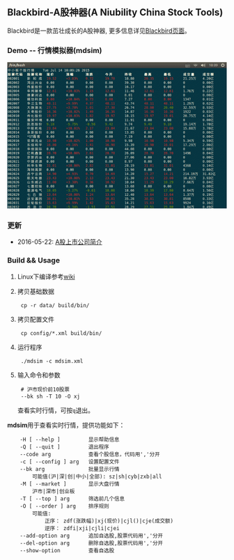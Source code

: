 ## Blackbird-A股神器(A Niubility China Stock Tools)
Blackbird是一款茁壮成长的A股神器, 更多信息详见[Blackbird页面](http://subler.github.io/Blackbird/)。

### Demo -- 行情模拟器(mdsim)
![Blackbird.gif](demo/mdsim.gif)

### 更新

* 2016-05-22: [A股上市公司简介](https://allall01.baidupcs.com/file/264458661b0648360dc20c082a031219?bkt=p3-1400264458661b0648360dc20c082a0312197dccbef90000004a1000&fid=2451167519-250528-707399430314362&time=1463910935&sign=FDTAXGERLBH-DCb740ccc5511e5e8fedcff06b081203-kYF4rh4eNg86oHhwcc%2Bi%2BbW7FZg%3D&to=wb&fm=Yan,B,M,mn&sta_dx=5&sta_cs=0&sta_ft=tar&sta_ct=0&fm2=Yangquan,B,M,mn&newver=1&newfm=1&secfm=1&flow_ver=3&pkey=1400264458661b0648360dc20c082a0312197dccbef90000004a1000&sl=76480590&expires=8h&rt=sh&r=224789053&mlogid=3310704560960432128&vuk=2451167519&vbdid=2278995082&fin=company_basic.tar&fn=company_basic.tar&slt=pm&uta=0&rtype=1&iv=0&isw=0&dp-logid=3310704560960432128&dp-callid=0.1.1)

### Build && Usage

1. Linux下编译参考[wiki](https://github.com/subler/Blackbird/wiki/Blackbird%E7%BC%96%E8%AF%91%E6%8C%87%E5%8D%97(Linux))
2. 拷贝基础数据

        cp -r data/ build/bin/
3. 拷贝配置文件

        cp config/*.xml build/bin/
4. 运行程序

        ./mdsim -c mdsim.xml
5. 输入命令和参数

        # 沪市现价前10股票
        --bk sh -T 10 -O xj
    查看实时行情，可按`q`退出。

**mdsim**用于查看实时行情，提供功能如下：

        -H [ --help ]         显示帮助信息
        -Q [ --quit ]         退出程序
        --code arg            查看个股信息，代码用','分开
        -c [ --config ] arg   设置配置文件
        --bk arg              批量显示行情
            可能值(沪|深|创|中小|全部): sz|sh|cyb|zxb|all
        -M [ --market ]       显示大盘行情
            沪市|深市|创业板
        -T [ --top ] arg      筛选前几个信息
        -O [ --order ] arg    排序规则
            可能值:
                正序： zdf(涨跌幅)|xj(现价)|cjl()|cje(成交额)
                逆序： zdfi|xji|cjli|cjei
        --add-option arg      追加自选股,股票代码用','分开
        --del-option arg      删除自选股,股票代码用','分开
        --show-option         查看自选股
